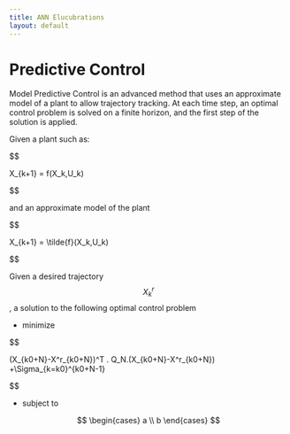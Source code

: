 ```yaml
---
title: ANN Elucubrations
layout: default
---
```

<script src="https://cdn.mathjax.org/mathjax/latest/MathJax.js?config=TeX-AMS-MML_HTMLorMML" type="text/javascript"></script>

# Predictive Control

Model Predictive Control is an advanced method that uses an approximate model of a plant to allow trajectory tracking.
At each time step, an optimal control problem is solved on a finite horizon, and the first step of the solution is applied.


Given a plant such as:

$$

X_{k+1} = f(X_k,U_k)

$$

and an approximate model of the plant

$$

X_{k+1} = \tilde{f}(X_k,U_k)

$$

Given a desired trajectory $$ X^{r}_k$$, a solution to the following optimal control problem

  * minimize

$$

(X_{k0+N}-X^r_{k0+N})^T . Q_N.(X_{k0+N}-X^r_{k0+N}) +\Sigma_{k=k0}^{k0+N-1}

$$

  * subject to
  
$$
\begin{cases}
a \\ b
\end{cases}
$$
